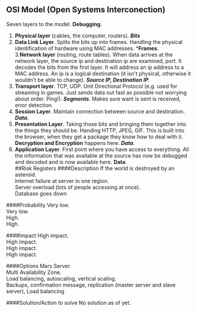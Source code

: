 ## OSI Model (Open Systems Interconection)

Seven layers to the model. **Debugging**.  
1. **Physical layer** (cables, the computer, routers). ***Bits***
2. **Data Link Layer**. Splits the bits up into frames. Handling the physical identification of hardware using MAC addresses.   ***Frames**.  
3.**Network layer** (routing, route tables). When data arrives at the network layer, the source ip and destination ip are examined, port.  It decodes the bits from the first layer. It will address an ip address to a MAC address. An ip is a logical destination (it isn't physical, otherwise it wouldn't be able to change). ***Source IP, Destination IP***.   
4. **Transport layer**. TCP, UDP. Unit Directional Protocol (e.g. used for streaming in games. Just sends data out fast as possible not worrying about order. Ping!).  ***Segments***. Makes sure want is sent is received, error detection.   
5. **Session Layer**. Maintain connection between source and destination. ***Data***.  
6. **Presentation Layer**. Taking those bits and bringing them together into the things they should be. Handing HTTP, JPEG, GIF. This is built into the browser, when they get a package they know how to deal with it. **Decryption and Encryption** happens here.  ***Data***.   
7. **Application Layer**. First point where you have access to everything. All the information that was available at the source has now be debugged and decoded and is now available here. **Data**.      
##Risk Registers
####Description
If the world is destroyed by an asteroid.  
Internet failure at server in one region.   
Server overload (lots of people accessing at once).   
Database goes down

####Probability
Very low.   
Very low.   
High.   
High. 

####Impact
High impact.  
High impact.   
High impact.   
High impact.

####Options
Mars Server.   
Multi Availability Zone.   
Load balancing, autoscaling, vertical scaling.  
Backups, confirmation message, replication (master server and slave server), Load balancing


####Solution/Action to solve
No solution as of yet. 
